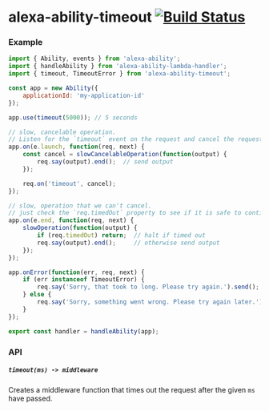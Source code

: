 # alexa-ability-timeout [![Build Status](https://travis-ci.org/nickclaw/alexa-ability-timeout.svg?branch=master)](https://travis-ci.org/nickclaw/alexa-ability-timeout)

### Example

```js
import { Ability, events } from 'alexa-ability';
import { handleAbility } from 'alexa-ability-lambda-handler';
import { timeout, TimeoutError } from 'alexa-ability-timeout';

const app = new Ability({
    applicationId: 'my-application-id'
});

app.use(timeout(5000)); // 5 seconds

// slow, cancelable operation.
// Listen for the `timeout` event on the request and cancel the request appropriately
app.on(e.launch, function(req, next) {
    const cancel = slowCancelableOperation(function(output) {
        req.say(output).end();  // send output
    });

    req.on('timeout', cancel);
});

// slow, operation that we can't cancel.
// just check the `req.timedOut` property to see if it is safe to continue
app.on(e.end, function(req, next) {
    slowOperation(function(output) {
        if (req.timedOut) return;  // halt if timed out
        req.say(output).end();     // otherwise send output
    });
});

app.onError(function(err, req, next) {
    if (err instanceof TimeoutError) {
        req.say('Sorry, that took to long. Please try again.').send();
    } else {
        req.say('Sorry, something went wrong. Please try again later.').end();
    }
});

export const handler = handleAbility(app);

```

### API

##### `timeout(ms) -> middleware`
Creates a middleware function that times out the request after
the given `ms` have passed.
